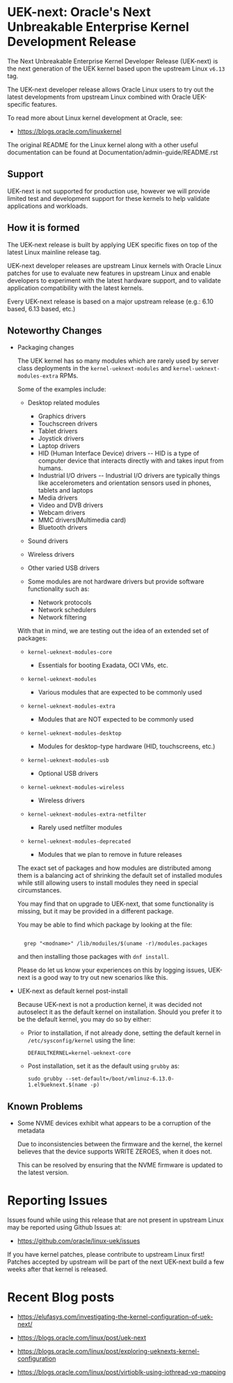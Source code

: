 UEK-next: Oracle's Next Unbreakable Enterprise Kernel Development Release
=========================================================================

The Next Unbreakable Enterprise Kernel Developer Release (UEK-next) is the
next generation of the UEK kernel based upon the upstream Linux `v6.13` tag.

The UEK-next developer release allows Oracle Linux users to try out the latest
developments from upstream Linux combined with Oracle UEK-specific features.

To read more about Linux kernel development at Oracle, see:

- https://blogs.oracle.com/linuxkernel

The original README for the Linux kernel along with a other useful documentation
can be found at Documentation/admin-guide/README.rst

## Support

UEK-next is not supported for production use, however we will provide limited
test and development support for these kernels to help validate applications and
workloads.

## How it is formed

The UEK-next release is built by applying UEK specific fixes on top of the
latest Linux mainline release tag.

UEK-next developer releases are upstream Linux kernels with Oracle Linux patches
for use to evaluate new features in upstream Linux and enable developers to
experiment with the latest hardware support, and to validate application
compatibility with the latest kernels.

Every UEK-next release is based on a major upstream release (e.g.: 6.10 based,
6.13 based, etc.)

## Noteworthy Changes

- Packaging changes

  The UEK kernel has so many modules which are rarely used by server class
  deployments in the `kernel-ueknext-modules` and `kernel-ueknext-modules-extra`
  RPMs.

  Some of the examples include:

  - Desktop related modules

    - Graphics drivers
    - Touchscreen drivers
    - Tablet drivers
    - Joystick drivers
    - Laptop drivers
    - HID (Human Interface Device) drivers -- HID is a type of
      computer device that interacts directly with and takes input
      from humans.
    - Industrial I/O drivers -- Industrial I/O drivers are typically
      things like accelerometers and orientation sensors used in
      phones, tablets and laptops
    - Media drivers
    - Video and DVB drivers
    - Webcam drivers
    - MMC drivers(Multimedia card)
    - Bluetooth drivers
    
  - Sound drivers

  - Wireless drivers

  - Other varied USB drivers

  - Some modules are not hardware drivers but provide software functionality such as:

    - Network protocols
    - Network schedulers
    - Network filtering

  With that in mind, we are testing out the idea of an extended set of
  packages:

  - `kernel-ueknext-modules-core`
    - Essentials for booting Exadata, OCI VMs, etc.

  - `kernel-ueknext-modules`
    - Various modules that are expected to be commonly used

  - `kernel-ueknext-modules-extra` 
    - Modules that are NOT expected to be commonly used

  - `kernel-ueknext-modules-desktop`
    - Modules for desktop-type hardware (HID, touchscreens, etc.)

  - `kernel-ueknext-modules-usb`
    - Optional USB drivers

  - `kernel-ueknext-modules-wireless`
    - Wireless drivers

  - `kernel-ueknext-modules-extra-netfilter` 
    - Rarely used netfilter modules

  - `kernel-ueknext-modules-deprecated` 
    - Modules that we plan to remove in future releases

  The exact set of packages and how modules are distributed among them is a
  balancing act of shrinking the default set of installed modules while still
  allowing users to install modules they need in special circumstances.

  You may find that on upgrade to UEK-next, that some functionality is
  missing, but it may be provided in a different package.

  You may be able to find which package by looking at the file:

  ```

    grep "<modname>" /lib/moduiles/$(uname -r)/modules.packages

  ```

  and then installing those packages with `dnf install`.

  Please do let us know your experiences on this by logging issues, UEK-next
  is a good way to try out new scenarios like this.

- UEK-next as default kernel post-install

  Because UEK-next is not a production kernel, it was decided not autoselect it as the
  default kernel on installation. Should you prefer it to be the default kernel, you
  may do so by either:

  - Prior to installation, if not already done, setting the default
    kernel in `/etc/sysconfig/kernel` using the line:

    ```
	DEFAULTKERNEL=kernel-ueknext-core
	```

  - Post installation, set it as the default using `grubby` as:

    ```
	sudo grubby --set-default=/boot/vmlinuz-6.13.0-1.el9ueknext.$(name -p)
	```

## Known Problems

- Some NVME devices exhibit what appears to be a corruption of the metadata

  Due to inconsistencies between the firmware and the kernel, the kernel
  believes that the device supports WRITE ZEROES, when it does not.

  This can be resolved by ensuring that the NVME firmware is updated to the
  latest version.

# Reporting Issues

Issues found while using this release that are not present in upstream Linux may
be reported using Github Issues at:

- https://github.com/oracle/linux-uek/issues

If you have kernel patches, please contribute to upstream Linux first! Patches
accepted by upstream will be part of the next UEK-next build a few weeks after
that kernel is released.

# Recent Blog posts

- https://elufasys.com/investigating-the-kernel-configuration-of-uek-next/

- https://blogs.oracle.com/linux/post/uek-next

- https://blogs.oracle.com/linux/post/exploring-ueknexts-kernel-configuration

- https://blogs.oracle.com/linux/post/virtioblk-using-iothread-vq-mapping
